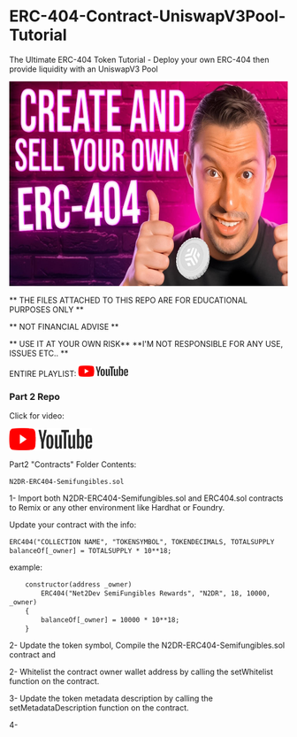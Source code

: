 # ERC-404-Contract-UniswapV3Pool-Tutorial
The Ultimate ERC-404 Token Tutorial - Deploy your own ERC-404 then provide liquidity with an UniswapV3 Pool

<img src="https://raw.githubusercontent.com/net2devcrypto/misc/main/erc404.jpg" width="650" height="370">

** THE FILES ATTACHED TO THIS REPO ARE FOR EDUCATIONAL PURPOSES ONLY **

** NOT FINANCIAL ADVISE **

** USE IT AT YOUR OWN RISK** **I'M NOT RESPONSIBLE FOR ANY USE, ISSUES ETC.. **

ENTIRE PLAYLIST:
<a href="https://www.youtube.com/playlist?list=PLLkrq2VBYc1ZTGE4wTlff2vczjn-YSUan" target="_blank"><img src="https://github.com/net2devcrypto/misc/blob/main/ytlogo2.png" width="90" height="20"></a>

<h3>Part 2 Repo</h3>

Click for video:

<a href="https://youtu.be/z-Uu-MBrigU" target="_blank"><img src="https://github.com/net2devcrypto/misc/blob/main/ytlogo2.png" width="150" height="40"></a>

Part2 "Contracts" Folder Contents:

```shell
N2DR-ERC404-Semifungibles.sol
```
1- Import both N2DR-ERC404-Semifungibles.sol and ERC404.sol contracts to Remix or any other environment like Hardhat or Foundry.

  Update your contract with the info: 
  
    ERC404("COLLECTION NAME", "TOKENSYMBOL", TOKENDECIMALS, TOTALSUPPLY
    balanceOf[_owner] = TOTALSUPPLY * 10**18;
    
example: 

```shell
    constructor(address _owner)
        ERC404("Net2Dev SemiFungibles Rewards", "N2DR", 18, 10000, _owner)
    {
        balanceOf[_owner] = 10000 * 10**18;
    }
```


2- Update the token symbol, Compile the N2DR-ERC404-Semifungibles.sol contract and 

2- Whitelist the contract owner wallet address by calling the setWhitelist function on the contract.

3- Update the token metadata description by calling the setMetadataDescription function on the contract.

4-

